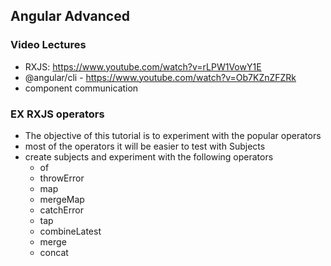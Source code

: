 ## Angular Advanced

### Video Lectures

- RXJS: https://www.youtube.com/watch?v=rLPW1VowY1E
- @angular/cli - https://www.youtube.com/watch?v=Ob7KZnZFZRk
- component communication

### EX RXJS operators

- The objective of this tutorial is to experiment with the popular operators
- most of the operators it will be easier to test with Subjects
- create subjects and experiment with the following operators
  - of
  - throwError
  - map
  - mergeMap
  - catchError
  - tap
  - combineLatest
  - merge
  - concat